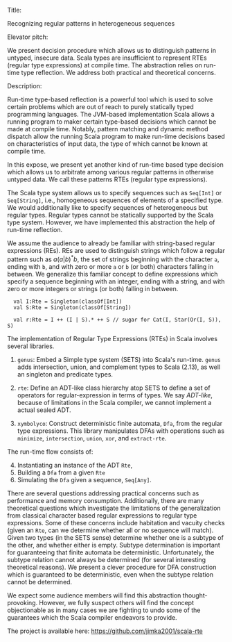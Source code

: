 Title:

Recognizing regular patterns in heterogeneous sequences

Elevator pitch: 

We present decision procedure which allows us to distinguish patterns
in untyped, insecure data.  Scala types are insufficient to represent
RTEs (regular type expressions) at compile time.  The abstraction
relies on run-time type reflection.  We address both practical and
theoretical concerns.

Description:

Run-time type-based reflection is a powerful tool which is used to
solve certain problems which are out of reach to purely statically typed
programming languages.  The JVM-based implementation Scala allows a
running program to maker certain type-based decisions which cannot be
made at compile time. Notably, pattern matching and dynamic method
dispatch allow the running Scala program to make run-time decisions
based on characteristics of input data, the type of which cannot be
known at compile time.

In this expose, we present yet another kind of run-time based type
decision which allows us to arbitrate among various regular patterns
in otherwise untyped data.  We call these patterns RTEs (regular type
expressions).

The Scala type system allows us to specify sequences such as
`Seq[Int]` or `Seq[String]`, i.e., homogeneous sequences of elements
of a specified type.  We would additionally like to specify sequences
of heterogeneous but regular types.  Regular types cannot be
statically supported by the Scala type system.  However, we have
implemented this abstraction the help of run-time reflection.

We assume the audience to already be familiar with string-based
regular expressions (REs). REs are used to distinguish strings which
follow a regular pattern such as $a(a|b)^*b$, the set of strings
beginning with the character `a`, ending with `b`, and with zero or
more `a` or `b` (or both) characters falling in between.  We
generalize this familiar concept to define expressions which specify a
sequence beginning with an integer, ending with a string, and with
zero or more integers or strings (or both) falling in between.

```
  val I:Rte = Singleton(classOf[Int])
  val S:Rte = Singleton(classOf[String])

  val r:Rte = I ++ (I | S).* ++ S // sugar for Cat(I, Star(Or(I, S)), S)
```

The implementation of Regular Type Expressions (RTEs) in Scala
involves several libraries.

1) `genus`: Embed a Simple type system (SETS) into Scala's run-time.
`genus` adds intersection, union, and complement types to Scala
(2.13), as well an singleton and predicate types.

2) `rte`: Define an ADT-like class hierarchy atop SETS to define a set
of operators for regular-expression in terms of types.  We say
*ADT-like*, because of limitations in the Scala compiler, we cannot
implement a actual sealed ADT.

3) `xymbolyco`: Construct deterministic finite automata, `Dfa`, from
the regular type expressions.  This library manipulates DFAs with
operations such as `minimize`, `intersection`, `union`, `xor`,
and `extract-rte`.

The run-time flow consists of:

4) Instantiating an instance of the ADT `Rte`,
5) Building a `Dfa` from a given `Rte`
6) Simulating the `Dfa` given a sequence, `Seq[Any]`.

There are several questions addressing practical concerns such as
performance and memory consumption.  Additionally, there are many
theoretical questions which investigate the limitations of the
generalization from classical character based regular expressions to
regular type expressions.  Some of these concerns include habitation
and vacuity checks (given an `Rte`, can we determine whether all or no
sequence will match).  Given two types (in the SETS sense) determine
whether one is a subtype of the other, and whether either is empty.
Subtype determination is important for guaranteeing that finite
automata be deterministic.  Unfortunately, the subtype relation cannot
always be determined (for several interesting theoretical reasons).  We
present a clever procedure for DFA construction which is guaranteed to be
deterministic, even when the subtype relation cannot be determined.

We expect some audience members will find this abstraction
thought-provoking.  However, we fully suspect others will find the
concept objectionable as in many cases we are fighting to undo some of
the guarantees which the Scala compiler endeavors to provide.

The project is available here: https://github.com/jimka2001/scala-rte
<!--  LocalWords:  Scala JVM DFAs
 -->

